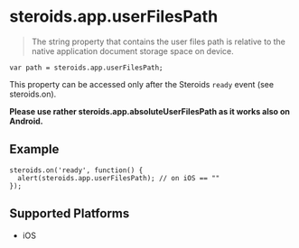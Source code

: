 steroids.app.userFilesPath
=================

  > The string property that contains the user files path is relative to the native application document storage space on device.

    var path = steroids.app.userFilesPath;

This property can be accessed only after the Steroids `ready` event (see steroids.on).

**Please use rather steroids.app.absoluteUserFilesPath as it works also on Android.**

Example
-------

    steroids.on('ready', function() {
      alert(steroids.app.userFilesPath); // on iOS == ""
    });

Supported Platforms
-------------------

- iOS
